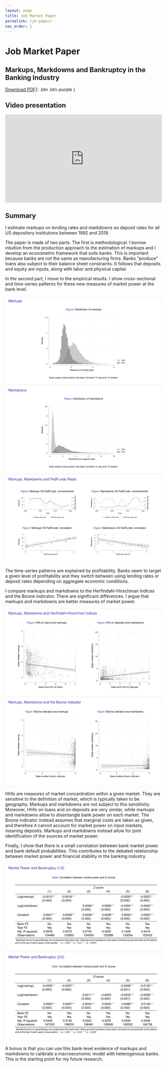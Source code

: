 ```yaml
---
layout: page
title: Job Market Paper
permalink: /jm-paper/
nav_order: 2
---
```


# Job Market Paper


## Markups, Markdowns and Bankruptcy in the Banking Industry

[Download PDF](../jmp.pdf){: .btn .btn-purple }


## Video presentation

<div>
<div style="position:relative;overflow:hidden;padding-top:56.25%;">
  <iframe style="position:absolute;top:0;left:0;bottom:0;right:0;width:100%;height:100%;" src="https://www.youtube.com/embed/2iQWpckADbY" frameborder="0" allow="accelerometer; autoplay; clipboard-write; encrypted-media; gyroscope; picture-in-picture" allowfullscreen></iframe>
</div>
</div>


## Summary

I estimate markups on lending rates and markdowns on deposit rates for all US depository institutions between 1992 and 2019.

The paper is made of two parts.
The first is methodological.
I borrow intuition from the production approach to the estimation of markups and I develop an econometric framework that suits banks.
This is important because banks are not the same as manufacturing firms.
Banks "produce" loans also subject to their balance sheet constraints.
It follows that deposits and equity are inputs, along with labor and physical capital.

In the second part, I move to the empirical results.
I show cross-sectional and time-series patterns for these new measures of market power at the bank level.

![Markups on lending rates](/assets/img/jmp-slide-0.png)
![Markups on lending rates](/assets/img/jmp-slide-1.png)
![Markups on lending rates](/assets/img/jmp-slide-2.png)

The time-series patterns are explained by profitability.
Banks seem to target a given level of profitability and they switch between using lending rates or deposit rates depending on aggregate economic conditions.

I compare markups and markdowns to the Herfindahl-Hirschman Indices and the Boone indicator.
There are significant differences.
I argue that markups and markdowns are better measures of market power.

![Markups on lending rates](/assets/img/jmp-slide-3.png)
![Markups on lending rates](/assets/img/jmp-slide-4.png)

HHIs are measures of market concentration within a given market.
They are sensitive to the definition of market, which is typically taken to be geography.
Markups and markdowns are not subject to this sensitivity.
Moreover, HHIs on loans and on deposits are very similar, while markups and markdowns allow to disentangle bank power on each market.
The Boone indicator instead assumes that marginal costs are taken as given, and therefore it cannot account for market power on input markets, meaning deposits.
Markups and markdowns instead allow for joint identification of the sources of market power.

Finally, I show that there is a small correlation between bank market power and bank default probabilities.
This contributes to the debated relationship between market power and financial stability in the banking industry.

![Markups on lending rates](/assets/img/jmp-slide-5.png)
![Markups on lending rates](/assets/img/jmp-slide-6.png)

A bonus is that you can use this bank-level evidence of markups and markdowns to calibrate a macroeconomic model with heterogenous banks.
This is the starting point for my future research.
